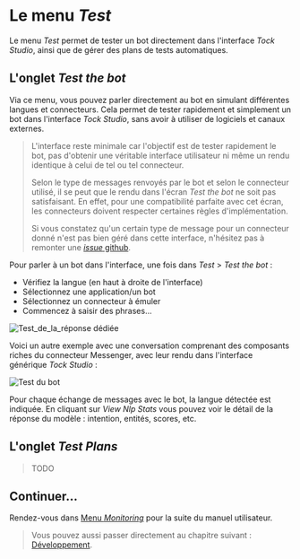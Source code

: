 # Le menu _Test_

Le menu _Test_ permet de tester un bot directement dans l'interface _Tock Studio_, ainsi que de gérer des plans de 
tests automatiques.
 
## L'onglet _Test the bot_

Via ce menu, vous pouvez parler directement au bot en simulant différentes langues et connecteurs.
Cela permet de tester rapidement et simplement un bot dans l'interface _Tock Studio_, 
sans avoir à utiliser de logiciels et canaux externes.

> L'interface reste minimale car l'objectif est de tester rapidement le bot, pas d'obtenir 
une véritable interface utilisateur ni même un rendu identique à celui de tel ou tel connecteur.
>
> Selon le type de messages renvoyés par le bot et selon le connecteur utilisé, il se peut que le rendu dans 
>l'écran _Test the bot_ ne soit pas satisfaisant. En effet, pour une compatibilité parfaite avec cet écran,
>les connecteurs doivent respecter certaines règles d'implémentation.
>
> Si vous constatez qu'un certain type de message pour un connecteur donné n'est pas bien géré dans cette
>interface, n'hésitez pas à remonter une [_issue_ github](https://github.com/voyages-sncf-technologies/tock/issues). 

Pour parler à un bot dans l'interface, une fois dans _Test_ > _Test the bot_ :

* Vérifiez la langue (en haut à droite de l'interface)
* Sélectionnez une application/un bot
* Sélectionnez un connecteur à émuler
* Commencez à saisir des phrases...

![Test_de_la_réponse dédiée](../../img/build-2.png "Test de la réponse dédiée")

Voici un autre exemple avec une conversation comprenant des composants riches du connecteur Messenger, avec leur rendu 
 dans l'interface générique _Tock Studio_ :

![Test du bot](../../img/test.png "Test du bot")

Pour chaque échange de messages avec le bot, la langue détectée est indiquée. En cliquant sur 
 _View Nlp Stats_ vous pouvez voir le détail de la réponse du modèle : intention, entités, scores, etc.

## L'onglet _Test Plans_

> TODO

## Continuer...

Rendez-vous dans [Menu _Monitoring_](monitoring.md) pour la suite du manuel utilisateur. 

> Vous pouvez aussi passer directement au chapitre suivant : [Développement](dev.md). 
